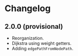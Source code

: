 # Changelog

## 2.0.0 (provisional)

- Reorganization.
- Dijkstra using weight getters.
- Adding `edgePathFromNodePath`.
